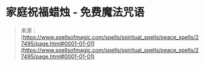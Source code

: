 <!--yml

category: 未分类

date: 2024-06-12 19:16:35

-->

# 家庭祝福蜡烛 - 免费魔法咒语

> 来源：[https://www.spellsofmagic.com/spells/spiritual_spells/peace_spells/27495/page.html#0001-01-01](https://www.spellsofmagic.com/spells/spiritual_spells/peace_spells/27495/page.html#0001-01-01)
